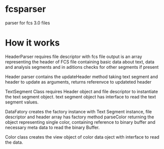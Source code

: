 # fcsparser
parser for fcs 3.0 files

# How it works
HeaderParser requires file descriptor with fcs file
output is an array representing the header of FCS file
containing basic data about text, data and analysis segments
and in aditions checks for other segments if present

Header parser contains the updateHeader method taking text segment and header to update
as arguments, returns referenvce to updateted header

TextSegment Class requires Header object and file descriptor
to instantiate the text segment object.
text segment object has interface to read the text segment values.

DataFatory creates the factory instance with Text Segment instance, file descriptor and header array
has factory method parseColor returning the object representing single color, containing reference
to binary buffer and necessary meta data to read the binary Buffer.

Color class creates the view object of color data oject with interface to
read the data.

